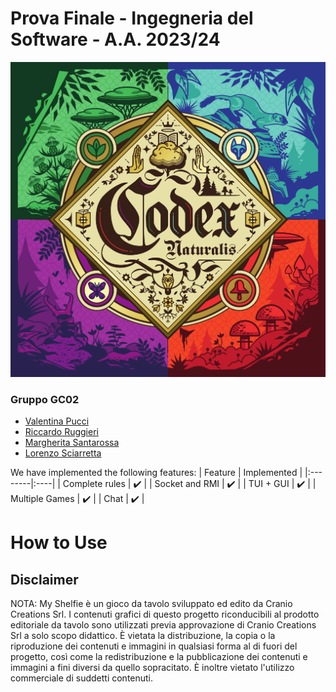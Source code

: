 # Prova Finale - Ingegneria del Software - A.A. 2023/24
![Logo](src/main/resources/Codex.png)

### Gruppo GC02
- [Valentina Pucci](https://github.com/ValentinaPucci)
- [Riccardo Ruggieri](https://github.com/RiccardoRuggieri)
- [Margherita Santarossa](https://github.com/margherita-santarossa)
- [Lorenzo Sciarretta](https://github.com/L-Neur0)

We have implemented the following features:
   | Feature | Implemented  |
|:--------|:----|
| Complete rules  | :heavy_check_mark:    |
| Socket and RMI  | :heavy_check_mark:    |
| TUI + GUI  | :heavy_check_mark:    |
| Multiple Games   | :heavy_check_mark:    |
| Chat  | :heavy_check_mark:    |

<!-- Requirements: <a href="https://github.com/TheFedelino01/ing-sw-2023-saccani-spangaro-sanvito-pedersoli/blob/main/Documents/Requirements/requirements.pdf">requirements.pdf</a> <br>
Rulebook: <a href="https://github.com/TheFedelino01/ing-sw-2023-saccani-spangaro-sanvito-pedersoli/blob/main/Documents/Requirements/MyShelfie_Rulebook_ITA.pdf">rulebook.pdf</a> <br>
Official Site: <a href="https://www.craniocreations.it/prodotto/my-shelfie">producer site</a> -->

# How to Use 


## Disclaimer
NOTA: My Shelfie è un gioco da tavolo sviluppato ed edito da Cranio Creations Srl. I contenuti grafici di questo progetto riconducibili al prodotto editoriale da tavolo sono utilizzati previa approvazione di Cranio Creations Srl a solo scopo didattico. È vietata la distribuzione, la copia o la riproduzione dei contenuti e immagini in qualsiasi forma al di fuori del progetto, così come la redistribuzione e la pubblicazione dei contenuti e immagini a fini diversi da quello sopracitato. È inoltre vietato l'utilizzo commerciale di suddetti contenuti.
